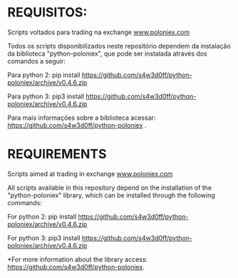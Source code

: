 # REQUISITOS:

Scripts voltados para trading na exchange www.poloniex.com

Todos os scripts disponibilizados neste repositório dependem da instalação da biblioteca "python-poloniex", que pode ser instalada
através dos comandos a seguir:

Para python 2:
pip install https://github.com/s4w3d0ff/python-poloniex/archive/v0.4.6.zip

Para python 3:
pip3 install https://github.com/s4w3d0ff/python-poloniex/archive/v0.4.6.zip

Para mais informações sobre a biblioteca acessar: https://github.com/s4w3d0ff/python-poloniex .


# REQUIREMENTS

Scripts aimed at trading in exchange www.poloniex.com

All scripts available in this repository depend on the installation of the "python-poloniex" library, which can be installed
through the following commands:

For python 2:
pip install https://github.com/s4w3d0ff/python-poloniex/archive/v0.4.6.zip

For python 3:
pip3 install https://github.com/s4w3d0ff/python-poloniex/archive/v0.4.6.zip


*For more information about the library access: https://github.com/s4w3d0ff/python-poloniex.
